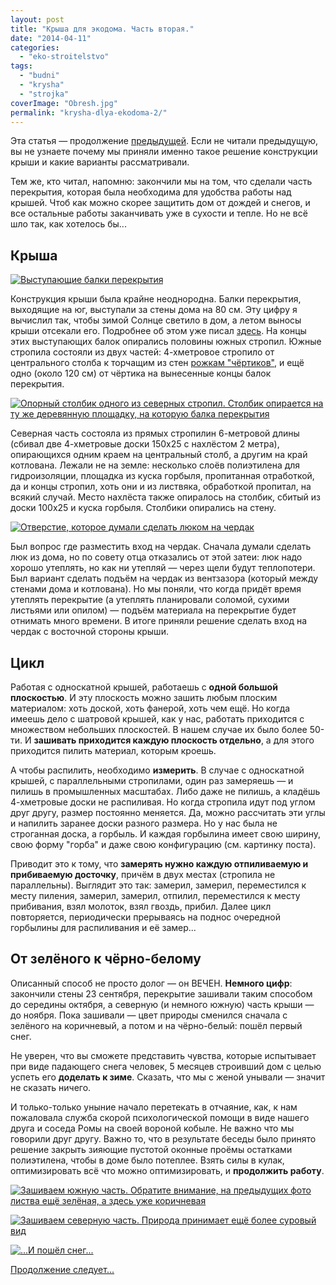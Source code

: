 ```yaml
---
layout: post
title: "Крыша для экодома. Часть вторая."
date: "2014-04-11"
categories: 
  - "eko-stroitelstvo"
tags: 
  - "budni"
  - "krysha"
  - "strojka"
coverImage: "Obresh.jpg"
permalink: "krysha-dlya-ekodoma-2/"
---
```


Эта статья — продолжение [предыдущей](http://svobodaiznutri.blogspot.ru/2014/04/krysha-dlya-ekodoma-1.html). Если не читали предыдущую, вы не узнаете почему мы приняли именно такое решение конструкции крыши и какие варианты рассматривали.

Тем же, кто читал, напомню: закончили мы на том, что сделали часть перекрытия, которая была необходима для удобства работы над крышей. Чтоб как можно скорее защитить дом от дождей и снегов, и все остальные работы заканчивать уже в сухости и тепле. Но не всё шло так, как хотелось бы...

## Крыша

[![](images/01.jpg "Выступающие балки перекрытия")](http://3.bp.blogspot.com/-TucIh-Nhtso/U0eGOgbPTaI/AAAAAAAAAeo/pWuoGtowIJ8/s1600/01.jpg "Выступающие балки перекрытия")

Конструкция крыши была крайне неоднородна. Балки перекрытия, выходящие на юг, выступали за стены дома на 80 см. Эту цифру я вычислил так, чтобы зимой Солнце светило в дом, а летом выносы крыши отсекали его. Подробнее об этом уже писал [здесь](http://svobodaiznutri.blogspot.ru/2013/12/blog-post_4382.html). На концы этих выступающих балок опирались половины южных стропил. Южные стропила состояли из двух частей: 4-хметровое стропило от центрального столба к торчащим из стен [рожкам "чёртиков"](http://svobodaiznutri.blogspot.ru/2014/04/stroim-iz-meshkov-s-gruntom.html), и ещё одно (около 120 см) от чёртика на вынесенные концы балок перекрытия.

[![](images/02.jpg "Опорный столбик одного из северных стропил. Столбик опирается на ту же деревянную площадку, на которую балка перекрытия")](http://3.bp.blogspot.com/-7j6WNlKnVh0/U0eGOtwTbjI/AAAAAAAAAes/FkN_l1UZWBM/s1600/02.jpg "Опорный столбик одного из северных стропил. Столбик опирается на ту же деревянную площадку, на которую балка перекрытия")

Северная часть состояла из прямых стропилин 6-метровой длины (сбивал две 4-хметровые доски 150х25 с нахлёстом 2 метра), опирающихся одним краем на центральный столб, а другим на край котлована. Лежали не на земле: несколько слоёв полиэтилена для гидроизоляции, площадка из куска горбыля, пропитанная отработкой, да и концы стропил, хоть они и из листвяка, обработкой пропитал, на всякий случай. Место нахлёста также опиралось на столбик, сбитый из доски 100х25 и куска горбыля. Столбики опирались на стену.

[![](images/IMG_20130918_190733.jpg "Отверстие, которое думали сделать люком на чердак")](http://4.bp.blogspot.com/-SROPZRk7HH8/U0exPeFStAI/AAAAAAAAAf8/EJoRfzyMIZo/s1600/IMG_20130918_190733.jpg "Отверстие, которое думали сделать люком на чердак")

Был вопрос где разместить вход на чердак. Сначала думали сделать люк из дома, но по совету отца отказались от этой затеи: люк надо хорошо утеплять, но как ни утепляй — через щели будут теплопотери. Был вариант сделать подъём на чердак из вентзазора (который между стенами дома и котлована). Но мы поняли, что когда придёт время утеплять перекрытие (а утеплять планировали соломой, сухими листьями или опилом) — подъём материала на перекрытие будет отнимать много времени. В итоге приняли решение сделать вход на чердак с восточной стороны крыши.

## Цикл

Работая с односкатной крышей, работаешь с **одной большой плоскостью**. И эту плоскость можно зашить любым плоским материалом: хоть доской, хоть фанерой, хоть чем ещё. Но когда имеешь дело с шатровой крышей, как у нас, работать приходится с множеством небольших плоскостей. В нашем случае их было более 50-ти. И **зашивать приходится каждую плоскость отдельно**, а для этого приходится пилить материал, которым кроешь.

А чтобы распилить, необходимо **измерить**. В случае с односкатной крышей, с параллельными стропилами, один раз замеряешь — и пилишь в промышленных масштабах. Либо даже не пилишь, а кладёшь 4-хметровые доски не распиливая. Но когда стропила идут под углом друг другу, размер постоянно меняется. Да, можно рассчитать эти углы и напилить заранее доски разного размера. Но у нас была не строганная доска, а горбыль. И каждая горбылина имеет свою ширину, свою форму "горба" и даже свою конфигурацию (см. картинку поста).

Приводит это к тому, что **замерять нужно каждую отпиливаемую и прибиваемую досточку**, причём в двух местах (стропила не параллельны). Выглядит это так: замерил, замерил, переместился к месту пиления, замерил, замерил, отпилил, переместился к месту прибивания, взял молоток, взял гвоздь, прибил. Далее цикл повторяется, периодически прерываясь на поднос очередной горбылины для распиливания и её замер...

## От зелёного к чёрно-белому

Описанный способ не просто долог — он ВЕЧЕН. **Немного цифр**: закончили стены 23 сентября, перекрытие зашивали таким способом до середины октября, а северную (и немного южную) часть крыши — до ноября. Пока зашивали — цвет природы сменился сначала с зелёного на коричневый, а потом и на чёрно-белый: пошёл первый снег.

Не уверен, что вы сможете представить чувства, которые испытывает при виде падающего снега человек, 5 месяцев строивший дом с целью успеть его **доделать к зиме**. Сказать, что мы с женой унывали — значит не сказать ничего.

И только-только уныние начало перетекать в отчаяние, как, к нам пожаловала служба скорой психологической помощи в виде нашего друга и соседа Ромы на своей вороной кобыле. Не важно что мы говорили друг другу. Важно то, что в результате беседы было принято решение закрыть зияющие пустотой оконные проёмы остатками полиэтилена, чтобы в доме было потеплее. Взять силы в кулак, оптимизировать всё что можно оптимизировать, и **продолжить работу**.

[![](images/IMG_20131002_162157.jpg "Зашиваем южную часть. Обратите внимание, на предыдущих фото листва ещё зелёная, а здесь уже коричневая")](http://1.bp.blogspot.com/-Gue9WtF0txA/U0eQhgGaMLI/AAAAAAAAAfQ/gWIQ1pJLx1Q/s1600/IMG_20131002_162157.jpg "Зашиваем южную часть. Обратите внимание, на предыдущих фото листва ещё зелёная, а здесь уже коричневая")

[![](images/IMG_20131003_190343.jpg "Зашиваем северную часть. Природа принимает ещё более суровый вид")](http://4.bp.blogspot.com/-rauQxJaJB7M/U0eQhi7EU7I/AAAAAAAAAfY/m8oanWXsBHk/s1600/IMG_20131003_190343.jpg "Зашиваем северную часть. Природа принимает ещё более суровый вид")

[![](images/IMG_20131011_122559.jpg "...И пошёл снег...")](http://2.bp.blogspot.com/-KBAGAPunirc/U0eQhuyjk0I/AAAAAAAAAfU/SirfRpLJfRA/s1600/IMG_20131011_122559.jpg "...И пошёл снег...")

[Продолжение следует...](/krysha-dlya-ekodoma-3/)
